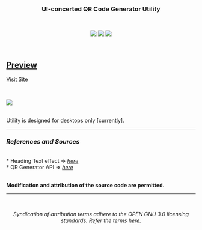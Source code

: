 <h3 align="center">UI-concerted QR Code Generator Utility</h3>
<br>
<p align="center">
<img src="https://img.shields.io/badge/lang-HTML-blue.svg?style=for-the-badge&logo=hyper" >
<a href="https://spdx.org/licenses/MIT" alt="License: GNU"><img src="https://img.shields.io/badge/License-GNU%203.0-orange.svg?style=for-the-badge">
<img src="https://img.shields.io/badge/type-Utility-black.svg?style=for-the-badge&logo=hyper" >
</p>
<br>

<p><h2>Preview</h2> <a href="https://qr-gen-7263.vercel.app/" alt="Version 1.1" ><p >Visit Site</p></a></p>

<br>

![](https://github.com/21R01A7263/QR_gen-project/blob/main/assets/preview.gif)

<br>
Utility is designed for desktops only [currently].
<hr>
<h3><em>References and Sources</em></h3>
<br>
* Heading Text effect => <a href="https://codepen.io/LikelyHuman/pen/zYmrgKZ"><em>here </em></a> <br>
* QR Generator API => <a href="https://developers.google.com/chart/infographics/docs/qr_codes#syntax"><em>here</em></a> 
<br>

<p ><br><b>Modification and attribution of the source code are permitted.</b></p><hr><br>
<p align="center"><em>Syndication of attribution terms adhere to the OPEN GNU 3.0 licensing standards. Refer the terms </em><a href="https://spdx.org/licenses/MIT"><em>here.</em></a></p>



